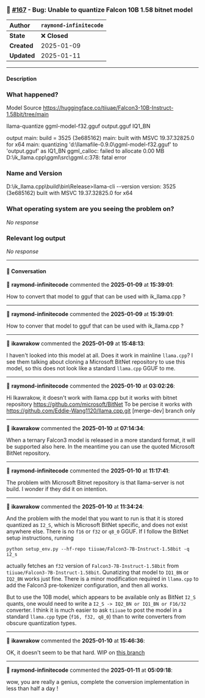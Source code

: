 ### 🐛 [#167](https://github.com/ikawrakow/ik_llama.cpp/issues/167) - Bug: Unable to quantize Falcon 10B 1.58 bitnet model

| **Author** | `raymond-infinitecode` |
| :--- | :--- |
| **State** | ❌ **Closed** |
| **Created** | 2025-01-09 |
| **Updated** | 2025-01-11 |

---

#### Description

### What happened?


Model Source
https://huggingface.co/tiiuae/Falcon3-10B-Instruct-1.58bit/tree/main


llama-quantize ggml-model-f32.gguf output.gguf IQ1_BN

output
main: build = 3525 (3e685162)
main: built with MSVC 19.37.32825.0 for x64
main: quantizing 'd:\llamafile-0.9.0\ggml-model-f32.gguf' to 'output.gguf' as IQ1_BN
ggml_calloc: failed to allocate   0.00 MB
D:\ik_llama.cpp\ggml\src\ggml.c:378: fatal error

### Name and Version

D:\ik_llama.cpp\build\bin\Release>llama-cli --version
version: 3525 (3e685162)
built with MSVC 19.37.32825.0 for x64

### What operating system are you seeing the problem on?

_No response_

### Relevant log output

_No response_

---

#### 💬 Conversation

👤 **raymond-infinitecode** commented the **2025-01-09** at **15:39:01**:<br>

How to convert that model to gguf that can be used with ik_llama.cpp ?

---

👤 **raymond-infinitecode** commented the **2025-01-09** at **15:39:01**:<br>

How to conver that model to gguf that can be used with ik_llama.cpp ?

---

👤 **ikawrakow** commented the **2025-01-09** at **15:48:13**:<br>

I haven't looked into this model at all. Does it work in mainline `llama.cpp`? I see them talking about cloning a Microsoft BitNet repository to use this model, so this does not look like a standard `llama.cpp` GGUF to me.

---

👤 **raymond-infinitecode** commented the **2025-01-10** at **03:02:26**:<br>

Hi Ikawrakow, it doesn't work with llama.cpp but it works with bitnet repository https://github.com/microsoft/BitNet
To be percise it works with 
https://github.com/Eddie-Wang1120/llama.cpp.git  [merge-dev] branch only

---

👤 **ikawrakow** commented the **2025-01-10** at **07:14:34**:<br>

When a ternary Falcon3 model is released in a more standard format, it will be supported also here. In the meantime you can use the quoted Microsoft BitNet repository.

---

👤 **raymond-infinitecode** commented the **2025-01-10** at **11:17:41**:<br>

The problem with Microsoft Bitnet repository is that llama-server is not build. I wonder if they did it on intention.

---

👤 **ikawrakow** commented the **2025-01-10** at **11:34:24**:<br>

And the problem with the model that you want to run is that it is stored quantized as `I2_S`, which is Microsoft BitNet specific, and does not exist anywhere else. There is no `f16` or `f32` or `q8_0` GGUF. If I follow the BitNet setup instructions,  running 
```
python setup_env.py --hf-repo tiiuae/Falcon3-7B-Instruct-1.58bit -q i2_s
```
actually fetches an `f32` version of `Falcon3-7B-Instruct-1.58bit` from `tiiuae/Falcon3-7B-Instruct-1.58bit`. Qunatizing that model to `IQ1_BN` or `IQ2_BN` works just fine. There is a minor modification required in `llama.cpp` to add the Falcon3 pre-tokenizer configuration, and then all works.

But to use the 10B model, which appears to be available only as BitNet `I2_S` quants, one would need to write a `I2_S -> IQ2_BN or IQ1_BN or F16/32` converter. I think it is much easier to ask `tiiuae` to post the model in a standard `llama.cpp` type (`f16, f32, q8_0`) than to write converters from obscure quantization types.

---

👤 **ikawrakow** commented the **2025-01-10** at **15:46:36**:<br>

OK, it doesn't seem to be that hard. WIP on [this branch](https://github.com/ikawrakow/ik_llama.cpp/tree/ik/convert_i2s)

---

👤 **raymond-infinitecode** commented the **2025-01-11** at **05:09:18**:<br>

wow, you are really a genius, complete the conversion implementation in less than half a day !